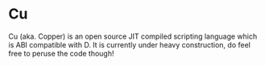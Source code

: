 # Cu
Cu (aka. Copper) is an open source JIT compiled scripting language which is ABI compatible with D.
It is currently under heavy construction, do feel free to peruse the code though!